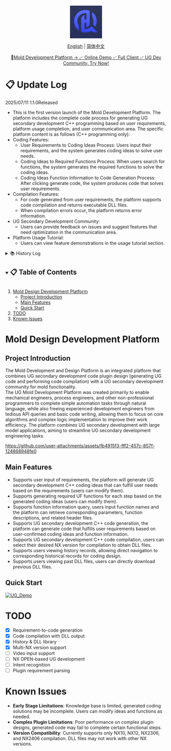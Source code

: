 <div align="center">
<!-- logo -->
<p align="center">
  <img src="docs/image/UG-logo.png" width="100px" style="vertical-align:middle;">
</p>

<!-- language -->
[English](README.md) | [简体中文](README_zh-CN.md)
<br>
<br>
🚀<a href="http://ughelper.huiqi-service.cn/#/login">Mold Development Platform → ✅ Online Demo ✅ Full Client ✅ UG Dev Community, Try Now! </a>
</div>

# 📋 Update Log

  2025/07/11 1.1.0Released
  
- This is the first version launch of the Mold Development Platform. The platform includes the complete code process for generating UG secondary development C++ programming based on user requirements, platform usage completion, and user communication area. The specific platform content is as follows (C++ programming only):
- Coding Features:
  - User Requirements to Coding Ideas Process: Users input their requirements, and the system generates coding ideas to solve user needs.
  - Coding Ideas to Required Functions Process: When users search for functions, the system generates the required functions to solve the coding ideas.
  - Coding Ideas Function Information to Code Generation Process: After clicking generate code, the system produces code that solves user requirements.
- Compilation Features:
  - For code generated from user requirements, the platform supports code compilation and returns executable DLL files.
  - When compilation errors occur, the platform returns error information.
- UG Secondary Development Community:
  - Users can provide feedback on issues and suggest features that need optimization in the communication area.
- Platform Usage Tutorial:
  - Users can view feature demonstrations in the usage tutorial section.

<details>
  <summary>📚 History Log</summary>
  
  <details>
    <summary>2025/07/11 1.1.0 Released</summary>
    <ul>
      <li>UG Mold Development Platform officially goes live. </li>
    </ul>
  </details>
</details>

<!-- TABLE OF CONTENT -->
<details open="open">
  <summary><h2 style="display: inline-block">📋 Table of Contents</h2></summary>
  <ol>
    <li>
      <a href="#mold-design-development-platform">Mold Design Development Platform</a>
      <ul>
        <li><a href="#project-introduction">Project Introduction</a></li>
        <li><a href="#main-features">Main Features</a></li>
        <li><a href="#quick-start">Quick Start</a>
        </li>
      </ul>
    </li>
    <li><a href="#todo">TODO</a></li>
    <li><a href="#known-issues">Known Issues</a></li>
  </ol>
</details>

# Mold Design Development Platform
## Project Introduction
The Mold Development and Design Platform is an integrated platform that combines UG secondary development code plugin design (generating UG code and performing code compilation) with a UG secondary development community for mold functionality.
<br>
The UG Mold Development Platform was created primarily to enable mechanical engineers, process engineers, and other non-professional programmers to complete simple automation tasks through natural language, while also freeing experienced development engineers from tedious API queries and basic code writing, allowing them to focus on core algorithms and complex logic implementation to improve their work efficiency. The platform combines UG secondary development with large model applications, aiming to streamline UG secondary development engineering tasks.

https://github.com/user-attachments/assets/fb4915f3-fff2-457c-857f-124868948fe0



## Main Features
- Supports user input of requirements, the platform will generate UG secondary development C++ coding ideas that can fulfill user needs based on the requirements (users can modify them).
- Supports generating required UF functions for each step based on the generated coding ideas (users can modify them).
- Supports function information query, users input function names and the platform can retrieve corresponding parameters, function descriptions, and related header files.
- Supports UG secondary development C++ code generation, the platform can generate code that fulfills user requirements based on user-confirmed coding ideas and function information.
- Supports UG secondary development C++ code compilation, users can select their desired NX version for compilation to obtain DLL files.
- Supports users viewing history records, allowing direct navigation to corresponding historical records for coding design.
- Supports users viewing past DLL files, users can directly download previous DLL files.

## Quick Start
[![UG_Demo](https://img.shields.io/badge/UG_Demo-Quick_Start-2196F3?style=flat&logo=desktop&logoColor=white)](http://ughelper.huiqi-service.cn/#/login)

# TODO
- [x] Requirement-to-code generation
- [x] Code compilation with DLL output
- [x] History & DLL library
- [x] Multi-NX version support
- [ ] Video input support
- [ ] NX OPEN-based UG development
- [ ] Intent recognition
- [ ] Plugin requirement parsing

# Known Issues
- **Early Stage Limitations**: Knowledge base is limited, generated coding solutions may be incomplete. Users can modify ideas and functions as needed.
- **Complex Plugin Limitations**: Poor performance on complex plugin designs, generated code may fail to complete certain functional steps.
- **Version Compatibility**: Currently supports only NX10, NX12, NX2306, and NX2406 compilation. DLL files may not work with other NX versions.
